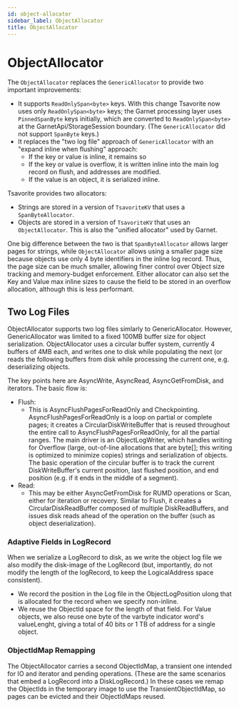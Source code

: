```yaml
---
id: object-allocator
sidebar_label: ObjectAllocator
title: ObjectAllocator
---
```


# ObjectAllocator

The `ObjectAllocator` replaces the `GenericAllocator` to provide two important improvements:
- It supports `ReadOnlySpan<byte>` keys. With this change Tsavorite now uses only `ReadOnlySpan<byte>` keys; the Garnet processing layer uses `PinnedSpanByte` keys initially, which are converted to `ReadOnlySpan<byte>` at the GarnetApi/StorageSession boundary. (The `GenericAllocator` did not support `SpanByte` keys.)
- It replaces the "two log file" approach of `GenericAllocator` with an "expand inline when flushing" approach:
    - If the key or value is inline, it remains so
    - If the key or value is overflow, it is written inline into the main log record on flush, and addresses are modified.
    - If the value is an object, it is serialized inline.

Tsavorite provides two allocators:
- Strings are stored in a version of `TsavoriteKV` that uses a `SpanByteAllocator`.
- Objects are stored in a version of `TsavoriteKV` that uses an `ObjectAllocator`. This is also the "unified allocator" used by Garnet.

One big difference between the two is that `SpanByteAllocator` allows larger pages for strings, while `ObjectAllocator` allows using a smaller page size because objects use only 4 byte identifiers in the inline log record. Thus, the page size can be much smaller, allowing finer control over Object size tracking and memory-budget enforcement. Either allocator can also set the Key and Value max inline sizes to cause the field to be stored in an overflow allocation, although this is less performant.

## Two Log Files

ObjectAllocator supports two log files simlarly to GenericAllocator. However, GenericAllocator was limited to a fixed 100MB buffer size for object serialization. ObjectAllocator uses a circular buffer system, currently 4 buffers of 4MB each, and writes one to disk while populating the next (or reads the following buffers from disk while processing the current one, e.g. deserializing objects.

The key points here are AsyncWrite, AsyncRead, AsyncGetFromDisk, and iterators. The basic flow is:
- Flush:
  - This is AsyncFlushPagesForReadOnly and Checkpointing. AsyncFlushPagesForReadOnly is a loop on partial or complete pages; it creates a CircularDiskWriteBuffer that is reused throughout the entire call to AsyncFlushPagesForReadOnly, for all the partial ranges. The main driver is an ObjectLogWriter, which handles writing for Overflow (large, out-of-line allocations that are byte[]; this writing is optimized to minimize copies) strings and serialization of objects. The basic operation of the circular buffer is to track the current DiskWriteBuffer's current position, last flushed position, and end position (e.g. if it ends in the middle of a segment).
- Read:
  - This may be either AsyncGetFromDisk for RUMD operations or Scan, either for iteration or recovery. Similar to Flush, it creates a CircularDiskReadBuffer composed of multiple DiskReadBuffers, and issues disk reads ahead of the operation on the buffer (such as object deserialization).

### Adaptive Fields in LogRecord
When we serialize a LogRecord to disk, as we write the object log file we also modify the disk-image of the LogRecord (but, importantly, do not modify the length of the logRecord, to keep the LogicalAddress space consistent).
- We record the position in the Log file in the ObjectLogPosition ulong that is allocated for the record when we specify non-inline.
- We reuse the ObjectId space for the length of that field. For Value objects, we also reuse one byte of the varbyte indicator word's valueLenght, giving a total of 40 bits or 1 TB of address for a single object.

### ObjectIdMap Remapping
The ObjectAllocator carries a second ObjectIdMap, a transient one intended for IO and iterator and pending operations. (These are the same scenarios that embed a LogRecord into a DiskLogRecord.) In these cases we remap the ObjectIds in the temporary image to use the TransientObjectIdMap, so pages can be evicted and their ObjectIdMaps reused.